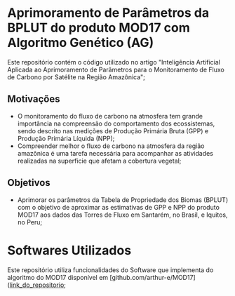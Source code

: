 # Aprimoramento de Parâmetros da BPLUT do produto MOD17 com Algoritmo Genético (AG)

Este repositório contém o código utilizado no artigo "Inteligência Artificial Aplicada ao Aprimoramento de Parâmetros para o Monitoramento de Fluxo de Carbono por Satélite na Região Amazônica";

## Motivações
- O monitoramento do fluxo de carbono na atmosfera tem grande importância na compreensão do comportamento dos ecossistemas, sendo descrito nas medições de Produção Primária Bruta (GPP) e Produção Primária Líquida (NPP);
- Compreender melhor o fluxo de carbono na atmosfera da região amazônica é uma tarefa necessária para acompanhar as atividades realizadas na superficie que afetam a cobertura vegetal;

## Objetivos
- Aprimorar os parâmetros da Tabela de Propriedade dos Biomas (BPLUT) com o objetivo de aproximar as estimativas de GPP e NPP do produto MOD17 aos dados das Torres de Fluxo em Santarém, no Brasil, e Iquitos, no Peru;

# Softwares Utilizados

Este repositório utiliza funcionalidades do Software que implementa do algoritmo do MOD17 disponível em [github.com/arthur-e/MOD17]([link_do_repositorio](https://github.com/arthur-e/MOD17);
